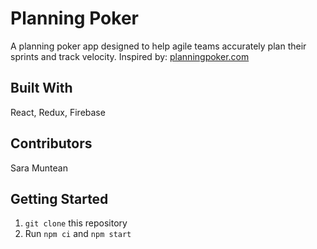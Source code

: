 # Planning Poker

A planning poker app designed to help agile teams accurately plan their sprints and track velocity. Inspired by: [planningpoker.com](https://www.planningpoker.com/)

## Built With
React, Redux, Firebase

## Contributors
Sara Muntean

## Getting Started
1. `git clone` this repository
2. Run `npm ci` and `npm start`